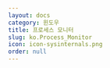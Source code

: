 ```yaml
---
layout: docs
category: 윈도우
title: 프로세스 모니터
slug: ko.Process_Monitor
icon: icon-sysinternals.png
order: null
---
```

